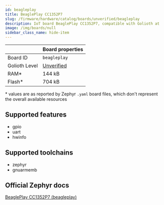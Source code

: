 ```yaml
---
id: beagleplay
title: BeaglePlay CC1352P7
slug: /firmware/hardware/catalog/boards/unverified/beagleplay
description: IoT board BeaglePlay CC1352P7, compatible with Golioth at unverified level.
image: /img/boards/null
sidebar_class_name: hide-item
---
```


[//]: # (This is an auto-generated file, do not edit! Changes to it will be lost upon re-generation)



|                | Board properties     |
| -------------  | -------------------- |
| Board ID       | `beagleplay` |
| Golioth Level  | [Unverified](/firmware/hardware#unverified-boards) |
| RAM*           | 144 kB |
| Flash*         | 704 kB |

\* values are as reported by Zephyr `.yaml` board files, which don't represent the overall available resources



## Supported features

* gpio
* uart
* hwinfo

## Supported toolchains

* zephyr
* gnuarmemb

## Official Zephyr docs

[BeaglePlay CC1352P7 (beagleplay)](https://docs.zephyrproject.org/latest/boards/beagle/beagleplay/doc/index.html)

